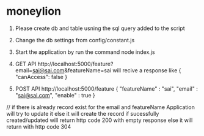 # moneylion
1. Please create db and table usning the sql query added to the script 

2. Change the db settings from config/constant.js

3. Start the application by run the command
    node index.js 

4. GET API 
   http://localhost:5000/feature?email=sai@sai.com&featureName=sai
   will recive a response like 
   {
    "canAccess": false
   }

5. POST API 
  http://localhost:5000/feature 
  {
    "featureName" : "sai",
    "email" : "sai@sai.com",
    "enable" : true
}

// if there is already record exist for the email and featureName Application will try to update it 
   else it will create the record 
   if sucessfully created/updated will return http code 200 with empty response 
   else it will return with http code 304 
